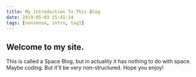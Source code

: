 ```yaml
---
title: My Introduction To This Blog
date: 2019-05-03 15:41:14
tags: [nonsense, intro, tag1]
---
```

## Welcome to my site.
This is called a Space Blog, but in actuality it has nothing to do with space. Maybe coding. But it'll be very non-structured. Hope you enjoy!